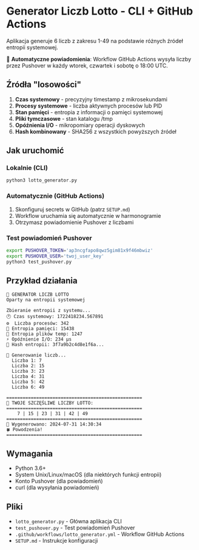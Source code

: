 # Generator Liczb Lotto - CLI + GitHub Actions

Aplikacja generuje 6 liczb z zakresu 1-49 na podstawie różnych źródeł entropii systemowej.

🤖 **Automatyczne powiadomienia**: Workflow GitHub Actions wysyła liczby przez Pushover w każdy wtorek, czwartek i sobotę o 18:00 UTC.

## Źródła "losowości"

1. **Czas systemowy** - precyzyjny timestamp z mikrosekundami
2. **Procesy systemowe** - liczba aktywnych procesów lub PID
3. **Stan pamięci** - entropia z informacji o pamięci systemowej
4. **Pliki tymczasowe** - stan katalogu /tmp
5. **Opóźnienia I/O** - mikropomiary operacji dyskowych
6. **Hash kombinowany** - SHA256 z wszystkich powyższych źródeł

## Jak uruchomić

### Lokalnie (CLI)
```bash
python3 lotto_generator.py
```

### Automatycznie (GitHub Actions)
1. Skonfiguruj secrets w GitHub (patrz `SETUP.md`)
2. Workflow uruchamia się automatycznie w harmonogramie
3. Otrzymasz powiadomienie Pushover z liczbami

### Test powiadomień Pushover
```bash
export PUSHOVER_TOKEN='ap3ncgfapo8qwz5gim81x9f46mbwiz'
export PUSHOVER_USER='twoj_user_key'
python3 test_pushover.py
```

## Przykład działania

```
🎰 GENERATOR LICZB LOTTO
Oparty na entropii systemowej

Zbieranie entropii z systemu...
🕐 Czas systemowy: 1722418234.567891
⚙️  Liczba procesów: 342
💾 Entropia pamięci: 15438
📁 Entropia plików temp: 1247
⚡ Opóźnienie I/O: 234 μs
🔐 Hash entropii: 3f7a9b2c4d8e1f6a...

🎲 Generowanie liczb...
  Liczba 1: 7
  Liczba 2: 15
  Liczba 3: 23
  Liczba 4: 31
  Liczba 5: 42
  Liczba 6: 49

==================================================
🎯 TWOJE SZCZĘŚLIWE LICZBY LOTTO:
==================================================
    7 | 15 | 23 | 31 | 42 | 49
==================================================
📅 Wygenerowano: 2024-07-31 14:30:34
🍀 Powodzenia!
==================================================
```

## Wymagania

- Python 3.6+
- System Unix/Linux/macOS (dla niektórych funkcji entropii)
- Konto Pushover (dla powiadomień)
- curl (dla wysyłania powiadomień)

## Pliki

- `lotto_generator.py` - Główna aplikacja CLI
- `test_pushover.py` - Test powiadomień Pushover
- `.github/workflows/lotto_generator.yml` - Workflow GitHub Actions
- `SETUP.md` - Instrukcje konfiguracji
